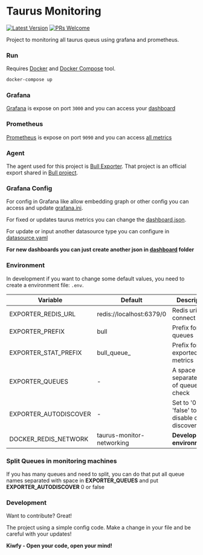 # Taurus Monitoring

[![Latest Version](https://img.shields.io/github/v/release/kiwfy/taurus-monitoring.svg?style=flat-square)](https://github.com/kiwfy/taurus-monitoring/releases)
[![PRs Welcome](https://img.shields.io/badge/PRs-welcome-brightgreen.svg?style=flat-square)](http://makeapullrequest.com)

Project to monitoring all taurus queus using grafana and prometheus.

### Run

Requires [Docker](https://www.docker.com/get-started) and [Docker Compose](https://docs.docker.com/compose/install/) tool.

```sh
docker-compose up
```

### Grafana

[Grafana](https://grafana.com/) is expose on port `3000` and you can access your [dashboard](http://localhost:3000/)

### Prometheus

[Prometheus](https://prometheus.io/) is expose on port `9090` and you can access [all metrics](http://localhost:9090/)

### Agent

The agent used for this project is [Bull Exporter](https://github.com/UpHabit/bull_exporter). That project is an official export shared in [Bull project](https://github.com/OptimalBits/bull).

### Grafana Config

For config in Grafana like allow embedding graph or other config you can access and update [grafana.ini](https://github.com/kiwfy/taurus-monitoring/blob/master/grafana/grafana.ini).

For fixed or updates taurus metrics you can change the [dashboard.json](https://github.com/kiwfy/taurus-monitoring/blob/master/grafana/dashboards/dashboard.json).

For update or input another datasource type you can configure in [datasource.yaml](https://github.com/kiwfy/taurus-monitoring/blob/master/grafana/provisioning/datasources/datasource.yaml)

**For new dashboards you can just create another json in [dashboard](https://github.com/kiwfy/taurus-monitoring/tree/master/grafana/dashboards) folder**

### Environment

In development if you want to change some default values, you need to create a environment file: `.env`.

| Variable              | Default                  | Description                                     |
|-----------------------|--------------------------|-------------------------------------------------|
| EXPORTER_REDIS_URL    | redis://localhost:6379/0 | Redis uri to connect                            |
| EXPORTER_PREFIX       | bull                     | Prefix for queues                               |
| EXPORTER_STAT_PREFIX  | bull_queue_              | Prefix for exported metrics                     |
| EXPORTER_QUEUES       | -                        | A space separated list of queues to check       |
| EXPORTER_AUTODISCOVER | -                        | Set to '0' or 'false' to disable queue discovery|
| DOCKER_REDIS_NETWORK  | taurus-monitor-networking| **Developement environment**                    |

### Split Queues in monitoring machines

If you has many queues and need to split, you can do that put all queue names separated with space in **EXPORTER_QUEUES** and put **EXPORTER_AUTODISCOVER** 0 or false

### Development

Want to contribute? Great!

The project using a simple config code.
Make a change in your file and be careful with your updates!

**Kiwfy - Open your code, open your mind!**
